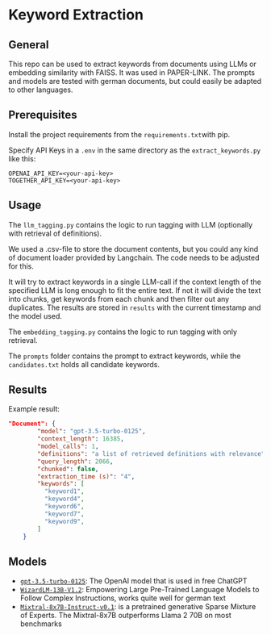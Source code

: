# Keyword Extraction

## General

This repo can be used to extract keywords from documents using LLMs or embedding similarity with FAISS. It was used in PAPER-LINK. The prompts and models are tested with german documents, but could easily be adapted to other languages.

## Prerequisites

Install the project requirements from the `requirements.txt`with pip.

Specify API Keys in a `.env` in the same directory as the `extract_keywords.py` like this:

```
OPENAI_API_KEY=<your-api-key>
TOGETHER_API_KEY=<your-api-key>
```

## Usage

The `llm_tagging.py` contains the logic to run tagging with LLM (optionally with retrieval of definitions).

We used a .csv-file to store the document contents, but you could any kind of document loader provided by Langchain. The code needs to be adjusted for this.

It will try to extract keywords in a single LLM-call if the context length of the specified LLM is long enough to fit the entire text. If not it will divide the text into chunks, get keywords from each chunk and then filter out any duplicates. The results are stored in `results` with the current timestamp and the model used.

The `embedding_tagging.py` contains the logic to run tagging with only retrieval.

The `prompts` folder contains the prompt to extract keywords, while the `candidates.txt` holds all candidate keywords.

## Results

Example result:

```json
"Document": {
        "model": "gpt-3.5-turbo-0125",
        "context_length": 16385,
        "model_calls": 1,
        "definitions": "a list of retrieved definitions with relevance",
        "query_length": 2066,
        "chunked": false,
        "extraction_time (s)": "4",
        "keywords": [
          "keyword1",
          "keyword4",
          "keyword6",
          "keyword7",
          "keyword9",
        ]
    }
```

## Models

- [`gpt-3.5-turbo-0125`](https://platform.openai.com/docs/models): The OpenAI model that is used in free ChatGPT
- [`WizardLM-13B-V1.2`](https://huggingface.co/WizardLM/WizardLM-13B-V1.2): Empowering Large Pre-Trained Language Models to Follow Complex Instructions, works quite well for german text
- [`Mixtral-8x7B-Instruct-v0.1`](https://huggingface.co/mistralai/Mixtral-8x7B-Instruct-v0.1): is a pretrained generative Sparse Mixture of Experts. The Mixtral-8x7B outperforms Llama 2 70B on most benchmarks
